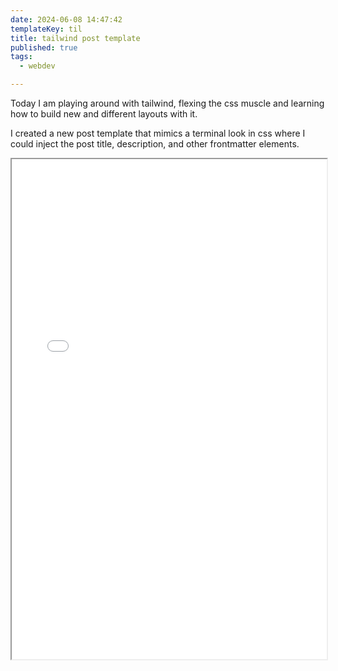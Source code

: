 ```yaml
---
date: 2024-06-08 14:47:42
templateKey: til
title: tailwind post template
published: true
tags:
  - webdev

---
```


Today I am playing around with tailwind, flexing the css muscle and learning
how to build new and different layouts with it.

I created a new post template that mimics a terminal look in css where I could
inject the post title, description, and other frontmatter elements.

<iframe src='/playground/tailwind-post-template' width='100%' height='800px' class='overflow-hidden' scrolling='no'/>

I think this is a pretty cool layout, I could make a carbon.sh clone or more
realistically I could make it into a template for blog pages and this could
become og images.

{.mx-auto .block .w-fit .mb-0}
Check out this post

{.mx-auto .block .w-fit .mt-0}
[[ still-loving-tailwind ]]
